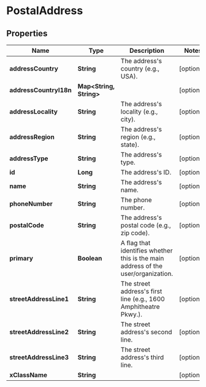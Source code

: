# PostalAddress

## Properties
Name | Type | Description | Notes
------------ | ------------- | ------------- | -------------
**addressCountry** | **String** | The address&#x27;s country (e.g., USA). |  [optional]
**addressCountryI18n** | **Map&lt;String, String&gt;** |  |  [optional]
**addressLocality** | **String** | The address&#x27;s locality (e.g., city). |  [optional]
**addressRegion** | **String** | The address&#x27;s region (e.g., state). |  [optional]
**addressType** | **String** | The address&#x27;s type. |  [optional]
**id** | **Long** | The address&#x27;s ID. |  [optional]
**name** | **String** | The address&#x27;s name. |  [optional]
**phoneNumber** | **String** | The phone number. |  [optional]
**postalCode** | **String** | The address&#x27;s postal code (e.g., zip code). |  [optional]
**primary** | **Boolean** | A flag that identifies whether this is the main address of the user/organization. |  [optional]
**streetAddressLine1** | **String** | The street address&#x27;s first line (e.g., 1600 Amphitheatre Pkwy.). |  [optional]
**streetAddressLine2** | **String** | The street address&#x27;s second line. |  [optional]
**streetAddressLine3** | **String** | The street address&#x27;s third line. |  [optional]
**xClassName** | **String** |  |  [optional]
